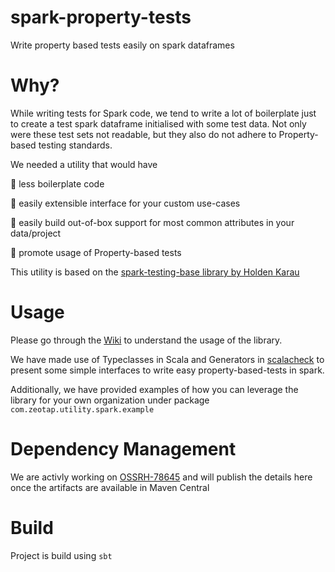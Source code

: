 # spark-property-tests
Write property based tests easily on spark dataframes

# Why?
While writing tests for Spark code, we tend to write a lot of boilerplate just to create a test spark dataframe initialised with some test data. Not only were these test sets not readable, but they also do not adhere to Property-based testing standards. 

We needed a utility that would have 

🥇 less boilerplate code

🥇 easily extensible interface for your custom use-cases

🥇 easily build out-of-box support for most common attributes in your data/project

🥇 promote usage of Property-based tests

This utility is based on the [spark-testing-base library by Holden Karau](https://github.com/holdenk/spark-testing-base)

# Usage
Please go through the [Wiki](https://github.com/zeotap/spark-property-tests/wiki) to understand the usage of the library. 

We have made use of Typeclasses in Scala and Generators in [scalacheck](https://github.com/typelevel/scalacheck/blob/main/doc/UserGuide.md) to present some simple interfaces to write easy property-based-tests in spark.

Additionally, we have provided examples of how you can leverage the library for your own organization under package `com.zeotap.utility.spark.example`

# Dependency Management
We are activly working on [OSSRH-78645](https://issues.sonatype.org/browse/OSSRH-78645) and will publish the details here once the artifacts are available in Maven Central 

# Build
Project is build using `sbt`

